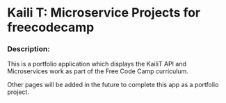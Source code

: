 
# Kaili T: Microservice Projects for freecodecamp

### Description:

This is a portfolio application which displays the KailiT API and Microservices work as part of the Free Code Camp curriculum.

Other pages will be added in the future to complete this app as a portfolio project.
